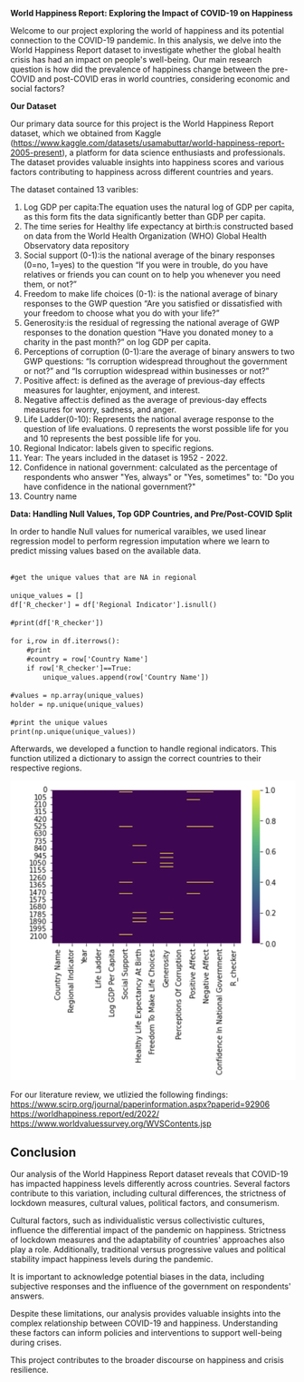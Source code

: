 **World Happiness Report: Exploring the Impact of COVID-19 on Happiness**

Welcome to our project exploring the world of happiness and its potential connection to the COVID-19 pandemic. In this analysis, we delve into the World Happiness Report dataset to investigate whether the global health crisis has had an impact on people's well-being. Our main research question is how did the prevalence of happiness change between the pre-COVID and post-COVID eras in world countries, considering economic and social factors? 

**Our Dataset**


Our primary data source for this project is the World Happiness Report dataset, which we obtained from Kaggle (https://www.kaggle.com/datasets/usamabuttar/world-happiness-report-2005-present), a platform for data science enthusiasts and professionals. The dataset provides valuable insights into happiness scores and various factors contributing to happiness across different countries and years.

The dataset contained 13 varibles:
1. Log GDP per capita:The equation uses the natural log of GDP per capita, as this form fits the data significantly better than GDP per capita.
2. The time series for Healthy life expectancy at birth:is constructed based on data from the World Health Organization (WHO) Global Health Observatory data repository
3. Social support (0-1):is the national average of the binary responses (0=no, 1=yes) to the question “If you were in trouble, do you have relatives or friends you can count on to help you whenever you need them, or not?”
4. Freedom to make life choices (0-1): is the national average of binary responses to the GWP question “Are you satisfied or dissatisfied with your freedom to choose what you do with your life?”
5. Generosity:is the residual of regressing the national average of GWP responses to the donation question “Have you donated money to a charity in the past month?” on log GDP per capita.
6. Perceptions of corruption (0-1):are the average of binary answers to two GWP questions: “Is corruption widespread throughout the government or not?” and “Is corruption widespread within businesses or not?”
7. Positive affect: is defined as the average of previous-day effects measures for laughter, enjoyment, and interest. 
8. Negative affect:is defined as the average of previous-day effects measures for worry, sadness, and anger.
9. Life Ladder(0-10): Represents the national average response to the question of life evaluations. 0 represents the worst possible life for you and 10 represents the best possible life for you. 
10. Regional Indicator: labels given to specific regions. 
11. Year: The years included in the dataset is 1952 - 2022.
12. Confidence in national government: calculated as the percentage of respondents who answer "Yes, always" or "Yes, sometimes" to: "Do you have confidence in the national government?"
13. Country name 


**Data: Handling Null Values, Top GDP Countries, and Pre/Post-COVID Split**


In order to handle Null values for numerical varaibles, we used linear regression model to perform regression imputation where we learn to predict missing values based on the available data.

``` import re 

#get the unique values that are NA in regional

unique_values = []
df['R_checker'] = df['Regional Indicator'].isnull()

#print(df['R_checker'])

for i,row in df.iterrows():
    #print
    #country = row['Country Name']
    if row['R_checker']==True:
        unique_values.append(row['Country Name'])
    
#values = np.array(unique_values)
holder = np.unique(unique_values)

#print the unique values
print(np.unique(unique_values))
```
Afterwards, we developed a function to handle regional indicators. This function utilized a dictionary to assign the correct countries to their respective regions.


![Missing Value Clean Set](clear.png)




For our literature review, we utlizied the following findings:
https://www.scirp.org/journal/paperinformation.aspx?paperid=92906
https://worldhappiness.report/ed/2022/
https://www.worldvaluessurvey.org/WVSContents.jsp

## Conclusion

Our analysis of the World Happiness Report dataset reveals that COVID-19 has impacted happiness levels differently across countries. Several factors contribute to this variation, including cultural differences, the strictness of lockdown measures, cultural values, political factors, and consumerism.

Cultural factors, such as individualistic versus collectivistic cultures, influence the differential impact of the pandemic on happiness. Strictness of lockdown measures and the adaptability of countries' approaches also play a role. Additionally, traditional versus progressive values and political stability impact happiness levels during the pandemic. 

It is important to acknowledge potential biases in the data, including subjective responses and the influence of the government on respondents' answers.

Despite these limitations, our analysis provides valuable insights into the complex relationship between COVID-19 and happiness. Understanding these factors can inform policies and interventions to support well-being during crises.

This project contributes to the broader discourse on happiness and crisis resilience.


